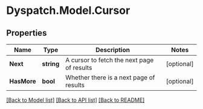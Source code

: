 
# Dyspatch.Model.Cursor

## Properties

Name | Type | Description | Notes
------------ | ------------- | ------------- | -------------
**Next** | **string** | A cursor to fetch the next page of results | [optional] 
**HasMore** | **bool** | Whether there is a next page of results | [optional] 

[[Back to Model list]](../README.md#documentation-for-models)
[[Back to API list]](../README.md#documentation-for-api-endpoints)
[[Back to README]](../README.md)

